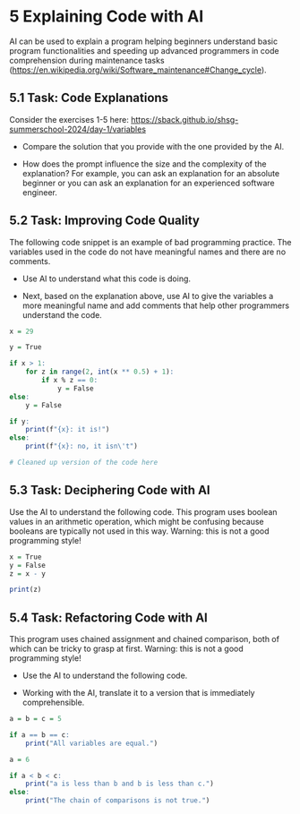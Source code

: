 # 5 Explaining Code with AI

AI can be used to explain a program helping beginners understand basic program functionalities and speeding up advanced programmers in code comprehension during maintenance tasks (https://en.wikipedia.org/wiki/Software_maintenance#Change_cycle).


## 5.1 Task: Code Explanations

Consider the exercises 1-5 here:
https://sback.github.io/shsg-summerschool-2024/day-1/variables

- Compare the solution that you provide with the one provided by the AI.

- How does the prompt influence the size and the complexity of the explanation? For example, you can ask an explanation for an absolute beginner or you can ask an explanation for an experienced software engineer.


## 5.2 Task: Improving Code Quality

The following code snippet is an example of bad programming practice. The variables used in the code do not have meaningful names and there are no comments.

- Use AI to understand what this code is doing.

- Next, based on the explanation above, use AI to give the variables a more meaningful name and add comments that help other programmers understand the code.



```R
x = 29

y = True

if x > 1:
    for z in range(2, int(x ** 0.5) + 1):
        if x % z == 0:
            y = False
else:
    y = False

if y:
    print(f"{x}: it is!")
else:
    print(f"{x}: no, it isn\'t")
```





```R
# Cleaned up version of the code here
```

## 5.3 Task: Deciphering Code with AI

Use the AI to understand the following code. This program uses boolean values in an arithmetic operation, which might be confusing because booleans are typically not used in this way.
Warning: this is not a good programming style!



```R
x = True
y = False
z = x - y

print(z)
```

## 5.4 Task: Refactoring Code with AI

This program uses chained assignment and chained comparison, both of which can be tricky to grasp at first. Warning: this is not a good programming style!

- Use the AI to understand the following code.

- Working with the AI, translate it to a version that is immediately comprehensible.



```R
a = b = c = 5

if a == b == c:
    print("All variables are equal.")

a = 6

if a < b < c:
    print("a is less than b and b is less than c.")
else:
    print("The chain of comparisons is not true.")
```
